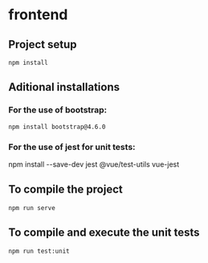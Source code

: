 # frontend

## Project setup
```
npm install
```

## Aditional installations

### For the use of bootstrap:
```
npm install bootstrap@4.6.0
```

### For the use of jest for unit tests:
npm install --save-dev jest @vue/test-utils vue-jest

## To compile the project
```
npm run serve
```

## To compile and execute the unit tests
```
npm run test:unit
```